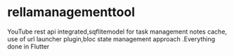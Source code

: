 # rellamanagementtool
YouTube rest api integrated,sqflitemodel for task management notes cache, use of url launcher plugin,bloc state management approach .Everything done in Flutter 
